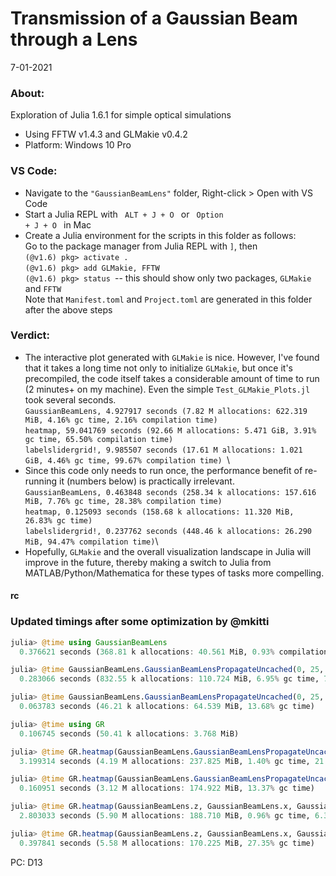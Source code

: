 # Transmission of a Gaussian Beam through a Lens
7-01-2021
### About:
Exploration of Julia 1.6.1 for simple optical simulations
- Using FFTW v1.4.3 and GLMakie v0.4.2
- Platform: Windows 10 Pro

### VS Code:
- Navigate to the <code>"GaussianBeamLens"</code> folder, Right-click > Open with VS Code
- Start a Julia REPL with <code> ALT + J + O </code> or <code> Option + J + O </code> in Mac
- Create a Julia environment for the scripts in this folder as follows:\
  Go to the package manager from Julia REPL with <code>]</code>, then \
    <code>(@v1.6) pkg> activate .</code> \
    <code>(@v1.6) pkg> add GLMakie, FFTW </code>\
    <code>(@v1.6) pkg> status </code>-- this should show only two packages, <code>GLMakie </code> and <code>FFTW</code>\
  Note that <code>Manifest.toml</code> and <code>Project.toml</code> are generated in this folder after the above steps

### Verdict:
  - The interactive plot generated with <code>GLMakie</code> is nice. However, I've found that it takes a long time not only to initialize <code>GLMakie</code>, but once 
  it's precompiled, the code itself takes a considerable amount of time to run (2 minutes+ on my machine). Even the simple <code>Test_GLMakie_Plots.jl</code> took several seconds. \
  <code>GaussianBeamLens,  4.927917 seconds (7.82 M allocations: 622.319 MiB, 4.16% gc time, 2.16% compilation time) </code>\
  <code>heatmap,  59.041769 seconds (92.66 M allocations: 5.471 GiB, 3.91% gc time, 65.50% compilation time) </code>\
  <code>labelslidergrid!,  9.985507 seconds (17.61 M allocations: 1.021 GiB, 4.46% gc time, 99.67% compilation time) </code>\
  - Since this code only needs to run once, the performance benefit of re-running it (numbers below) is practically irrelevant.\
  <code>GaussianBeamLens,  0.463848 seconds (258.34 k allocations: 157.616 MiB, 7.76% gc time, 28.38% compilation time)</code>\
  <code>heatmap,  0.125093 seconds (158.68 k allocations: 11.320 MiB, 26.83% gc time)</code>\
  <code>labelslidergrid!,  0.237762 seconds (448.46 k allocations: 26.290 MiB, 94.47% compilation time)</code></code>\
  - Hopefully, <code>GLMakie</code> and the overall visualization landscape in Julia will improve in the future, thereby making a switch to Julia from MATLAB/Python/Mathematica for these types of tasks more compelling. 
#### rc

### Updated timings after some optimization by @mkitti

```julia
julia> @time using GaussianBeamLens
  0.376621 seconds (368.81 k allocations: 40.561 MiB, 0.93% compilation time)

julia> @time GaussianBeamLens.GaussianBeamLensPropagateUncached(0, 25, 1000, 1000);
  0.283066 seconds (832.55 k allocations: 110.724 MiB, 6.95% gc time, 77.52% compilation time)

julia> @time GaussianBeamLens.GaussianBeamLensPropagateUncached(0, 25, 1000, 1000);
  0.063783 seconds (46.21 k allocations: 64.539 MiB, 13.68% gc time)

julia> @time using GR
  0.106745 seconds (50.41 k allocations: 3.768 MiB)

julia> @time GR.heatmap(GaussianBeamLens.GaussianBeamLensPropagateUncached(0, 25, 1000, 1000))
  3.199314 seconds (4.19 M allocations: 237.825 MiB, 1.40% gc time, 21.84% compilation time)

julia> @time GR.heatmap(GaussianBeamLens.GaussianBeamLensPropagateUncached(0, 25, 1000, 1000))
  0.160951 seconds (3.12 M allocations: 174.922 MiB, 13.37% gc time)

julia> @time GR.heatmap(GaussianBeamLens.z, GaussianBeamLens.x, GaussianBeamLens.GaussianBeamLensPropagateUncached(0, 25, 1000, 1000)')
  2.803033 seconds (5.90 M allocations: 188.710 MiB, 0.96% gc time, 6.35% compilation time)

julia> @time GR.heatmap(GaussianBeamLens.z, GaussianBeamLens.x, GaussianBeamLens.GaussianBeamLensPropagateUncached(0, 25, 1000, 1000)')
  0.397841 seconds (5.58 M allocations: 170.225 MiB, 27.35% gc time)
```

PC: D13
